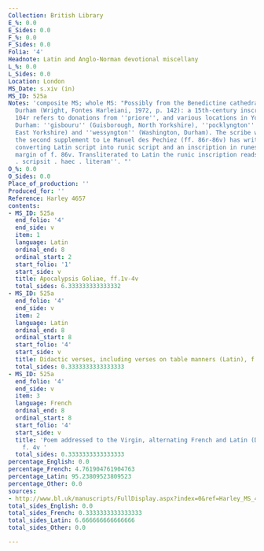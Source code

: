 ```yaml
---
Collection: British Library
E_%: 0.0
E_Sides: 0.0
F_%: 0.0
F_Sides: 0.0
Folia: '4'
Headnote: Latin and Anglo-Norman devotional miscellany
L_%: 0.0
L_Sides: 0.0
Location: London
MS_Date: s.xiv (in)
MS_ID: 525a
Notes: 'composite MS; whole MS: "Possibly from the Benedictine cathedral priory of
  Durham (Wright, Fontes Harleiani, 1972, p. 142): a 15th-century inscription on f.
  104r refers to donations from ''priore'', and various locations in Yorkshire and
  Durham: ''gisbouru'' (Guisborough, North Yorkshire), ''pocklyngton'' (Pocklington,
  East Yorkshire) and ''wessyngton'' (Washington, Durham). The scribe who has copied
  the second supplement to Le Manuel des Pechiez (ff. 86r-86v) has written a key for
  converting Latin script into runic script and an inscription in runes in the lower
  margin of f. 86v. Transliterated to Latin the runic inscription reads: ''nicholas
  . scripsit . haec . literam''. "'
O_%: 0.0
O_Sides: 0.0
Place_of_production: ''
Produced_for: ''
Reference: Harley 4657
contents:
- MS_ID: 525a
  end_folio: '4'
  end_side: v
  item: 1
  language: Latin
  ordinal_end: 8
  ordinal_start: 2
  start_folio: '1'
  start_side: v
  title: Apocalypsis Goliae, ff.1v-4v
  total_sides: 6.333333333333332
- MS_ID: 525a
  end_folio: '4'
  end_side: v
  item: 2
  language: Latin
  ordinal_end: 8
  ordinal_start: 8
  start_folio: '4'
  start_side: v
  title: Didactic verses, including verses on table manners (Latin), f. 4v
  total_sides: 0.3333333333333333
- MS_ID: 525a
  end_folio: '4'
  end_side: v
  item: 3
  language: French
  ordinal_end: 8
  ordinal_start: 8
  start_folio: '4'
  start_side: v
  title: 'Poem addressed to the Virgin, alternating French and Latin (Dean no. 808)
    f. 4v '
  total_sides: 0.3333333333333333
percentage_English: 0.0
percentage_French: 4.761904761904763
percentage_Latin: 95.23809523809523
percentage_Other: 0.0
sources:
- http://www.bl.uk/manuscripts/FullDisplay.aspx?index=0&ref=Harley_MS_4657
total_sides_English: 0.0
total_sides_French: 0.3333333333333333
total_sides_Latin: 6.666666666666666
total_sides_Other: 0.0

---
```

